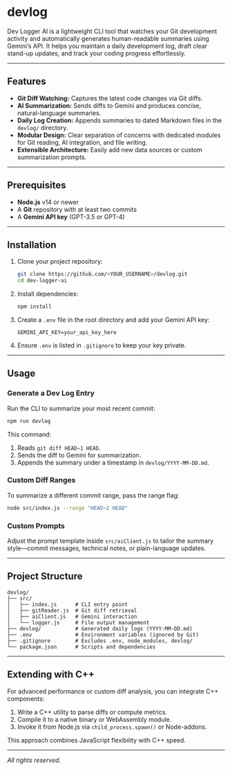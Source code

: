 # devlog

Dev Logger AI is a lightweight CLI tool that watches your Git development activity and automatically generates human-readable summaries using Gemini’s API. It helps you maintain a daily development log, draft clear stand-up updates, and track your coding progress effortlessly.

---

## Features

- **Git Diff Watching:** Captures the latest code changes via Git diffs.
- **AI Summarization:** Sends diffs to Gemini and produces concise, natural-language summaries.
- **Daily Log Creation:** Appends summaries to dated Markdown files in the `devlog/` directory.
- **Modular Design:** Clear separation of concerns with dedicated modules for Git reading, AI integration, and file writing.
- **Extensible Architecture:** Easily add new data sources or custom summarization prompts.

---

## Prerequisites

- **Node.js** v14 or newer
- A **Git** repository with at least two commits
- A **Gemini API key** (GPT-3.5 or GPT-4)

---

## Installation

1. Clone your project repository:
   ```bash
   git clone https://github.com/<YOUR_USERNAME>/devlog.git
   cd dev-logger-ai
   ```
2. Install dependencies:
   ```bash
   npm install
   ```
3. Create a `.env` file in the root directory and add your Gemini API key:
   ```env
   GEMINI_API_KEY=your_api_key_here
   ```
4. Ensure `.env` is listed in `.gitignore` to keep your key private.

---

## Usage

### Generate a Dev Log Entry

Run the CLI to summarize your most recent commit:

```bash
npm run devlog
```

This command:
1. Reads `git diff HEAD~1 HEAD`.
2. Sends the diff to Gemini for summarization.
3. Appends the summary under a timestamp in `devlog/YYYY-MM-DD.md`.

### Custom Diff Ranges

To summarize a different commit range, pass the range flag:

```bash
node src/index.js --range "HEAD~2 HEAD"
```

### Custom Prompts

Adjust the prompt template inside `src/aiClient.js` to tailor the summary style—commit messages, technical notes, or plain-language updates.

---

## Project Structure

```
devlog/
├── src/
│   ├── index.js      # CLI entry point
│   ├── gitReader.js  # Git diff retrieval
│   ├── aiClient.js   # Gemini interaction
│   └── logger.js     # File output management
├── devlog/           # Generated daily logs (YYYY-MM-DD.md)
├── .env              # Environment variables (ignored by Git)
├── .gitignore        # Excludes .env, node_modules, devlog/
└── package.json      # Scripts and dependencies
```

---

## Extending with C++

For advanced performance or custom diff analysis, you can integrate C++ components:
1. Write a C++ utility to parse diffs or compute metrics.
2. Compile it to a native binary or WebAssembly module.
3. Invoke it from Node.js via `child_process.spawn()` or Node-addons.

This approach combines JavaScript flexibility with C++ speed.

---

*All rights reserved.*

